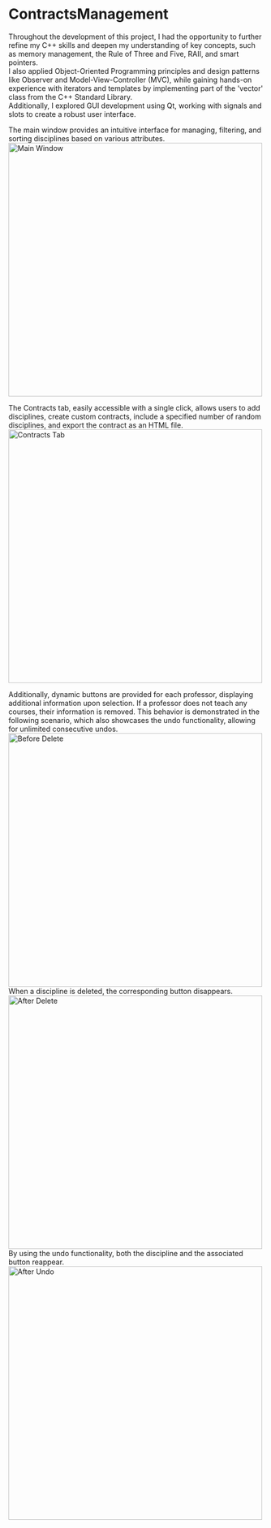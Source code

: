 # ContractsManagement

Throughout the development of this project, I had the opportunity to further refine my C++ skills and deepen my understanding of key concepts, such as memory management, the Rule of Three and Five, RAII, and smart pointers. <br>
I also applied Object-Oriented Programming principles and design patterns like Observer and Model-View-Controller (MVC), while gaining hands-on experience with iterators and templates by implementing part of the 'vector' class from the C++ Standard Library. <br>
Additionally, I explored GUI development using Qt, working with signals and slots to create a robust user interface. <br>

The main window provides an intuitive interface for managing, filtering, and sorting disciplines based on various attributes. <br>
<img src="https://github.com/user-attachments/assets/c3feb18e-d36f-4166-ba47-1e0b5e063f3a" alt="Main Window" width="500px"> <br>

The Contracts tab, easily accessible with a single click, allows users to add disciplines, create custom contracts, include a specified number of random disciplines, and export the contract as an HTML file. <br>
<img src="https://github.com/user-attachments/assets/ac18fcee-63b2-48d0-8936-f1b7217a96d0" alt="Contracts Tab" width="500px"> <br>

Additionally, dynamic buttons are provided for each professor, displaying additional information upon selection. If a professor does not teach any courses, their information is removed. This behavior is demonstrated in the following scenario, which also showcases the undo functionality, allowing for unlimited consecutive undos. <br>
<img src="https://github.com/user-attachments/assets/2d622a51-38e5-4f1b-9a2c-cfa20bd2917b" alt="Before Delete" width="500px"> <br>
When a discipline is deleted, the corresponding button disappears. <br>
<img src="https://github.com/user-attachments/assets/00d33759-cebf-4278-bbc6-a1af7fadb0da" alt="After Delete" width="500px"> <br>
By using the undo functionality, both the discipline and the associated button reappear. <br>
<img src="https://github.com/user-attachments/assets/7b5eb41a-7dd6-4a62-a341-e322a5af41b9" alt="After Undo" width="500px"> <br>
